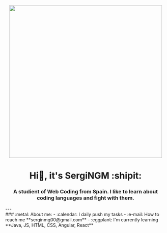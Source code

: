 <div id="header" align="center">
  <img src="https://giphy.com/embed/yYSSBtDgbbRzq" width="480" />
  <h1 align="center"> Hi👋, it's SergiNGM :shipit: </h1>
  <h3 align="center"> A studient of Web Coding from Spain. I like to learn about coding languages and fight with them.</h3>
</div>
---
<div id="body">
  ### :metal: About me:
  - :calendar: I daily push my tasks
  - :e-mail: How to reach me **serginmg00@gmail.com**
  - :eggplant: I'm currently learning **Java, JS, HTML, CSS, Angular, React**
</div>


<!--
**SergiNMG/SergiNMG** is a ✨ _special_ ✨ repository because its `README.md` (this file) appears on your GitHub profile.

Here are some ideas to get you started:

- 🔭 I’m currently working on ...
- 🌱 I’m currently learning ...
- 👯 I’m looking to collaborate on ...
- 🤔 I’m looking for help with ...
- 💬 Ask me about ...
- 📫 How to reach me: ...
- 😄 Pronouns: ...
- ⚡ Fun fact: ...
-->
